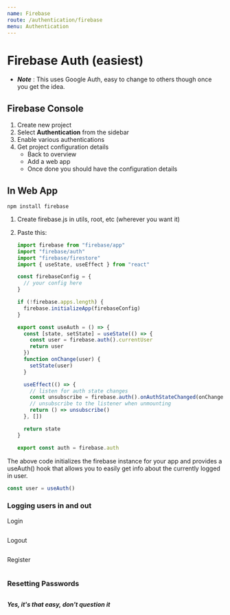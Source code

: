 ```yaml
---
name: Firebase
route: /authentication/firebase
menu: Authentication
---
```


# Firebase Auth (easiest)

- **_Note_** : This uses Google Auth, easy to change to others though once you get the idea.

## Firebase Console

1. Create new project
2. Select **Authentication** from the sidebar
3. Enable various authentications
4. Get project configuration details
   - Back to overview
   - Add a web app
   - Once done you should have the configuration details

## In Web App

```
npm install firebase
```

1. Create firebase.js in utils, root, etc (wherever you want it)
2. Paste this:

   ```javascript
   import firebase from "firebase/app"
   import "firebase/auth"
   import "firebase/firestore"
   import { useState, useEffect } from "react"

   const firebaseConfig = {
     // your config here
   }

   if (!firebase.apps.length) {
     firebase.initializeApp(firebaseConfig)
   }

   export const useAuth = () => {
     const [state, setState] = useState(() => {
       const user = firebase.auth().currentUser
       return user
     })
     function onChange(user) {
       setState(user)
     }

     useEffect(() => {
       // listen for auth state changes
       const unsubscribe = firebase.auth().onAuthStateChanged(onChange)
       // unsubscribe to the listener when unmounting
       return () => unsubscribe()
     }, [])

     return state
   }

   export const auth = firebase.auth
   ```

The above code initializes the firebase instance for your app and provides a useAuth() hook that allows you to easily get info about the currently logged in user.

```javascript
const user = useAuth()
```

### Logging users in and out

Login

```javascript
```

Logout

```javascript
```

Register

```javascript
```

### Resetting Passwords

```javascript
```

**_Yes, it's that easy, don't question it_**

